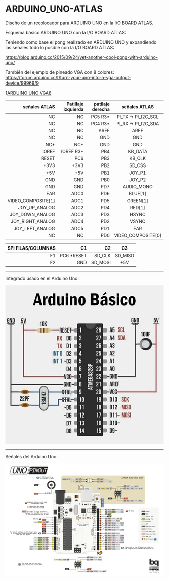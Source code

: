 # ARDUINO_UNO-ATLAS
Diseño de un recolocador para ARDUINO UNO en la I/O BOARD ATLAS.

Esquema básico ARDUINO UNO con la I/O BOARD ATLAS:

Teniendo como base el pong realizado en ARDUINO UNO y expandiendo las señales todo lo posible con la I/O BOARD ATLAS:

https://blog.arduino.cc/2015/09/24/yet-another-cool-pong-with-arduino-uno/

También del ejemplo de pineado VGA con 8 colores:
https://forum.arduino.cc/t/turn-your-uno-into-a-vga-output-device/99969/9

1[ARDUINO UNO VGA8](https://github.com/AtlasFPGA/ARDUINO_UNO-ATLAS/blob/main/FOTOS/ARDUINO_UNO_VGA_8COLORES.jpeg)

señales ATLAS | Patillaje izquierda | patilaje derecha | señales ATLAS
| ---: | ---: | ---: | :---: 
NC | NC | PC5 R3*| PI_TX -> PI_I2C_SCL
NC | NC | PC4 R3*| PI_RX -> PI_I2C_SDA
NC | NC | AREF | AREF
NC | NC | GND | GND
NC*  | NC* | GND | GND
IOREF  | IOREF R3*| PB4| KB_DATA
RESET  | PC6 | PB3 | KB_CLK
+3V3| +3V3 | PB2 | SD_CSS
+5V | +5V | PB1 | JOY_P1
GND | GND | PB0 | JOY_P2
GND | GND | PD7  | AUDIO_MONO
EAR | ADC0 | PD6 | BLUE[1]
VIDEO_COMPOSITE[1] |  ADC1 | PD5 | GREEN[1]
JOY_UP_ANALOG |  ADC2 | PD4  | RED[1]
JOY_DOWN_ANALOG |  ADC3 | PD3 | HSYNC
JOY_RIGHT_ANALOG |  ADC4 | PD2| VSYNC
JOY_LEFT_ANALOG |  ADC5 | PD1| EAR
NC| NC | PD0| VIDEO_COMPOSITE[0]



SPI FILAS/COLUMNAS| C1  | C2| C3
| ---: | ---: |  ---: | :---: 
F1| PC6 *RESET| SD_CLK| SD_MISO
F2| GND | SD_MOSI| +5V






---

Integrado usado en el Arduino Uno:

![Integrado ARDUINO](https://github.com/AtlasFPGA/ARDUINO_UNO-ATLAS/blob/main/FOTOS/arduinobasico.png)

---

Señales del Arduino Uno:

![Placa ARDUINO UNO](https://github.com/AtlasFPGA/ARDUINO_UNO-ATLAS/blob/main/FOTOS/UNO_PINOUT.png)

